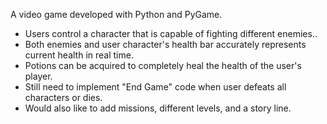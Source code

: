 A video game developed with Python and PyGame.

- Users control a character that is capable of fighting different enemies..
- Both enemies and user character's health bar accurately represents current health in real time.
- Potions can be acquired to completely heal the health of the user's player.
- Still need to implement "End Game" code when user defeats all characters or dies.
- Would also like to add missions, different levels, and a story line.
